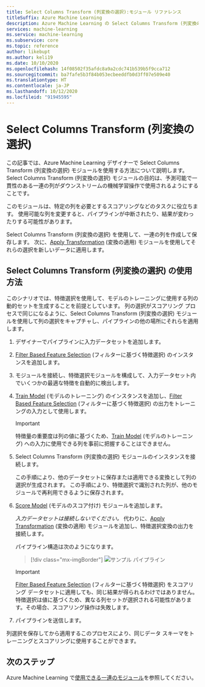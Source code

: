 ```yaml
---
title: Select Columns Transform (列変換の選択):モジュール リファレンス
titleSuffix: Azure Machine Learning
description: Azure Machine Learning の Select Columns Transform (列変換の選択) モジュールを使用して、指定されたデータセットと同じ列のサブセットを選択する変換を作成する方法について説明します。
services: machine-learning
ms.service: machine-learning
ms.subservice: core
ms.topic: reference
author: likebupt
ms.author: keli19
ms.date: 10/10/2020
ms.openlocfilehash: 14f08502f35afdc8a9a2cdc741b539b5f9cca712
ms.sourcegitcommit: ba7fafe5b3f84b053ecbeeddfb0d3ff07e509e40
ms.translationtype: HT
ms.contentlocale: ja-JP
ms.lasthandoff: 10/12/2020
ms.locfileid: "91945595"
---
```

# <a name="select-columns-transform"></a>Select Columns Transform (列変換の選択)

この記事では、Azure Machine Learning デザイナーで Select Columns Transform (列変換の選択) モジュールを使用する方法について説明します。 Select Columns Transform (列変換の選択) モジュールの目的は、予測可能で一貫性のある一連の列がダウンストリームの機械学習操作で使用されるようにすることです。

このモジュールは、特定の列を必要とするスコアリングなどのタスクに役立ちます。 使用可能な列を変更すると、パイプラインが中断されたり、結果が変わったりする可能性があります。

Select Columns Transform (列変換の選択) を使用して、一連の列を作成して保存します。 次に、[Apply Transformation](apply-transformation.md) (変換の適用) モジュールを使用してそれらの選択を新しいデータに適用します。

## <a name="how-to-use-select-columns-transform"></a>Select Columns Transform (列変換の選択) の使用方法

このシナリオでは、特徴選択を使用して、モデルのトレーニングに使用する列の動的セットを生成することを前提としています。 列の選択がスコアリング プロセスで同じになるように、Select Columns Transform (列変換の選択) モジュールを使用して列の選択をキャプチャし、パイプラインの他の場所にそれらを適用します。

1. デザイナーでパイプラインに入力データセットを追加します。

2. [Filter Based Feature Selection](filter-based-feature-selection.md) (フィルターに基づく特徴選択) のインスタンスを追加します。

3. モジュールを接続し、特徴選択モジュールを構成して、入力データセット内でいくつかの最適な特徴を自動的に検出します。

4. [Train Model](train-model.md) (モデルのトレーニング) のインスタンスを追加し、[Filter Based Feature Selection](filter-based-feature-selection.md) (フィルターに基づく特徴選択) の出力をトレーニングの入力として使用します。

    > [!IMPORTANT]
    > 特徴量の重要度は列の値に基づくため、[Train Model](train-model.md) (モデルのトレーニング) への入力に使用できる列を事前に把握することはできません。  
5. Select Columns Transform (列変換の選択) モジュールのインスタンスを接続します。 

    この手順により、他のデータセットに保存または適用できる変換として列の選択が生成されます。 この手順により、特徴選択で識別された列が、他のモジュールで再利用できるように保存されます。

6. [Score Model](score-model.md) (モデルのスコア付け) モジュールを追加します。 

   *入力データセットは接続しないでください。* 代わりに、[Apply Transformation](apply-transformation.md) (変換の適用) モジュールを追加し、特徴選択変換の出力を接続します。

   パイプライン構造は次のようになります。

   > [!div class="mx-imgBorder"]
   > ![サンプル パイプライン](media/module/filter-based-feature-selection-score.png)

   > [!IMPORTANT]
   > [Filter Based Feature Selection](filter-based-feature-selection.md) (フィルターに基づく特徴選択) をスコアリング データセットに適用しても、同じ結果が得られるわけではありません。 特徴選択は値に基づくため、異なる列セットが選択される可能性があります。その場合、スコアリング操作は失敗します。
    
7. パイプラインを送信します。

列選択を保存してから適用するこのプロセスにより、同じデータ スキーマをトレーニングとスコアリングに使用することができます。


## <a name="next-steps"></a>次のステップ

Azure Machine Learning で[使用できる一連のモジュール](module-reference.md)を参照してください。 
